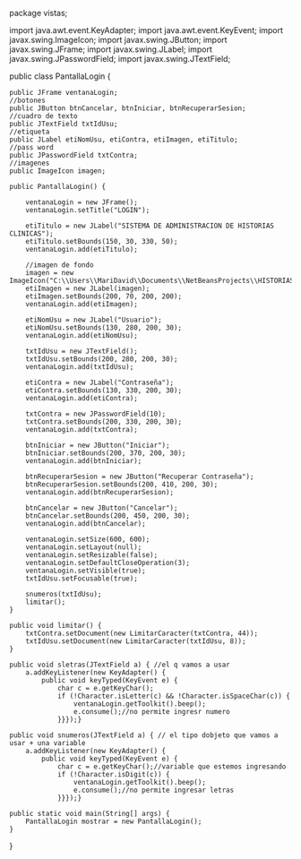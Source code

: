 package vistas;

import java.awt.event.KeyAdapter;
import java.awt.event.KeyEvent;
import javax.swing.ImageIcon;
import javax.swing.JButton;
import javax.swing.JFrame;
import javax.swing.JLabel;
import javax.swing.JPasswordField;
import javax.swing.JTextField;

public class PantallaLogin {

    public JFrame ventanaLogin;
    //botones
    public JButton btnCancelar, btnIniciar, btnRecuperarSesion;
    //cuadro de texto
    public JTextField txtIdUsu;
    //etiqueta
    public JLabel etiNomUsu, etiContra, etiImagen, etiTitulo;
    //pass word
    public JPasswordField txtContra;
    //imagenes
    public ImageIcon imagen;

    public PantallaLogin() {

        ventanaLogin = new JFrame();
        ventanaLogin.setTitle("LOGIN");

        etiTitulo = new JLabel("SISTEMA DE ADMINISTRACION DE HISTORIAS CLINICAS");
        etiTitulo.setBounds(150, 30, 330, 50);
        ventanaLogin.add(etiTitulo);

        //imagen de fondo
        imagen = new ImageIcon("C:\\Users\\MariDavid\\Documents\\NetBeansProjects\\HISTORIASCLINICAS\\src\\imagenes\\adminis.jpg");
        etiImagen = new JLabel(imagen);
        etiImagen.setBounds(200, 70, 200, 200);
        ventanaLogin.add(etiImagen);

        etiNomUsu = new JLabel("Usuario");
        etiNomUsu.setBounds(130, 280, 200, 30);
        ventanaLogin.add(etiNomUsu);

        txtIdUsu = new JTextField();
        txtIdUsu.setBounds(200, 280, 200, 30);
        ventanaLogin.add(txtIdUsu);

        etiContra = new JLabel("Contraseña");
        etiContra.setBounds(130, 330, 200, 30);
        ventanaLogin.add(etiContra);

        txtContra = new JPasswordField(10);
        txtContra.setBounds(200, 330, 200, 30);
        ventanaLogin.add(txtContra);

        btnIniciar = new JButton("Iniciar");
        btnIniciar.setBounds(200, 370, 200, 30);
        ventanaLogin.add(btnIniciar);

        btnRecuperarSesion = new JButton("Recuperar Contraseña");
        btnRecuperarSesion.setBounds(200, 410, 200, 30);
        ventanaLogin.add(btnRecuperarSesion);

        btnCancelar = new JButton("Cancelar");
        btnCancelar.setBounds(200, 450, 200, 30);
        ventanaLogin.add(btnCancelar);

        ventanaLogin.setSize(600, 600);
        ventanaLogin.setLayout(null);
        ventanaLogin.setResizable(false);
        ventanaLogin.setDefaultCloseOperation(3);
        ventanaLogin.setVisible(true);
        txtIdUsu.setFocusable(true);

        snumeros(txtIdUsu);
        limitar();
    }

    public void limitar() {
        txtContra.setDocument(new LimitarCaracter(txtContra, 44));
        txtIdUsu.setDocument(new LimitarCaracter(txtIdUsu, 8));
    }

    public void sletras(JTextField a) { //el q vamos a usar 
        a.addKeyListener(new KeyAdapter() {
            public void keyTyped(KeyEvent e) {
                char c = e.getKeyChar();
                if (!Character.isLetter(c) && !Character.isSpaceChar(c)) {
                    ventanaLogin.getToolkit().beep();
                    e.consume();//no permite ingresr numero
                }}});}

    public void snumeros(JTextField a) { // el tipo dobjeto que vamos a usar + una variable 
        a.addKeyListener(new KeyAdapter() {
            public void keyTyped(KeyEvent e) {
                char c = e.getKeyChar();//variable que estemos ingresando
                if (!Character.isDigit(c)) {
                    ventanaLogin.getToolkit().beep();
                    e.consume();//no permite ingresar letras
                }}});}

    public static void main(String[] args) {
        PantallaLogin mostrar = new PantallaLogin();
    }
}

